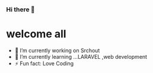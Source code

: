 ### Hi there 👋
# welcome all






- 🔭 I’m currently working on Srchout
- 🌱 I’m currently learning ...LARAVEL ,web development
- ⚡ Fun fact: Love Coding

